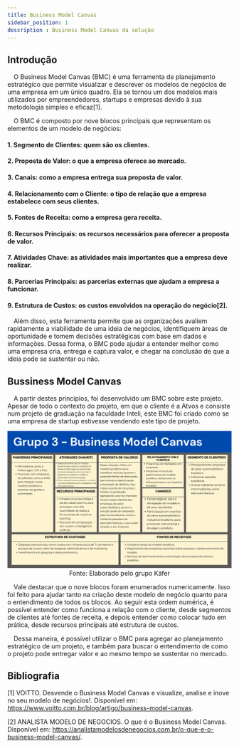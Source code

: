```yaml
---
title: Business Model Canvas
sidebar_position: 1
description : Business Model Canvas da solução
---
```


## Introdução

&emsp;O Business Model Canvas (BMC) é uma ferramenta de planejamento estratégico que permite visualizar e descrever os modelos de negócios de uma empresa em um único quadro. Ela se tornou um dos modelos mais utilizados por empreendedores, startups e empresas devido à sua metodologia simples e eficaz[1].

&emsp;O BMC é composto por nove blocos principais que representam os elementos de um modelo de negócios:

#### 1. Segmento de Clientes: quem são os clientes.
#### 2. Proposta de Valor: o que a empresa oferece ao mercado.
#### 3. Canais: como a empresa entrega sua proposta de valor.
#### 4. Relacionamento com o Cliente: o tipo de relação que a empresa estabelece com seus clientes.
#### 5. Fontes de Receita: como a empresa gera receita.
#### 6. Recursos Principais: os recursos necessários para oferecer a proposta de valor.
#### 7. Atividades Chave: as atividades mais importantes que a empresa deve realizar.
#### 8. Parcerias Principais: as parcerias externas que ajudam a empresa a funcionar.
#### 9. Estrutura de Custos: os custos envolvidos na operação do negócio[2].

&emsp;Além disso, esta ferramenta permite que as organizações avaliem rapidamente a viabilidade de uma ideia de negócios, identifiquem áreas de oportunidade e tomem decisões estratégicas com base em dados e informações. Dessa forma, o BMC pode ajudar a entender melhor como uma empresa cria, entrega e captura valor, e chegar na conclusão de que a ideia pode se sustentar ou não.

## Bussiness Model Canvas

&emsp;A partir destes princípios, foi desenvolvido um BMC sobre este projeto. Apesar de todo o contexto do projeto, em que o cliente é a Atvos e consiste num projeto de graduação na faculdade Inteli, este BMC foi criado como se uma empresa de startup estivesse vendendo este tipo de projeto. 

<div align="center" class="zoom-image"> 

![Business Model Canvas](../../../../static/img/grupoKaferBmc.png)
Fonte: Elaborado pelo grupo Käfer
</div>

&emsp;Vale destacar que o nove blocos foram enumerados numericamente. Isso foi feito para ajudar tanto na criação deste modelo de negócio quanto para o entendimento de todos os blocos. Ao seguir esta ordem numérica, é possível entender como funciona a relação com o cliente, desde segmentos de clientes até fontes de receita, e depois entender como colocar tudo em prática, desde recursos principais até estrutura de custos.

&emsp;Dessa maneira, é possível utilizar o BMC para agregar ao planejamento estratégico de um projeto, e também para buscar o entendimento de como o projeto pode entregar valor e ao mesmo tempo se sustentar no mercado.

## Bibliografia

[1] VOITTO. Desvende o Business Model Canvas e visualize, analise e inove no seu modelo de negócios!. Disponível em: https://www.voitto.com.br/blog/artigo/business-model-canvas.

[2] ANALISTA MODELO DE NEGOCIOS. O que é o Business Model Canvas. Disponível em: https://analistamodelosdenegocios.com.br/o-que-e-o-business-model-canvas/.